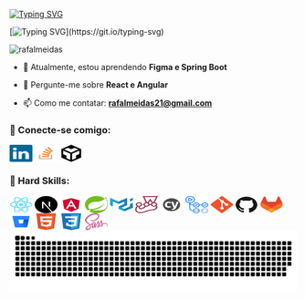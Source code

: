 [![Typing SVG](https://readme-typing-svg.demolab.com?font=Fira+Code&weight=500&pause=1000&color=F16529&random=false&width=700&lines=Ol%C3%A1+%F0%9F%91%8B;Eu+sou+Rafael+Silva)](https://git.io/typing-svg)

[![Typing SVG](https://readme-typing-svg.demolab.com?font=Fira+Code&weight=500&pause=1000&color=F16529&random=false&width=700&lines=Desbravando+o+universo+do+frontend+com+paix%C3%A3o+e+c%C3%B3digo;Transformando+ideias+%F0%9F%92%A1+em+experi%C3%AAncias+incr%C3%ADveis!)](https://git.io/typing-svg)

<p align="left"> <img src="https://komarev.com/ghpvc/?username=rafalmeidas&label=Profile%20views&color=0e75b6&style=flat" alt="rafalmeidas" /> </p>

- 🌱 Atualmente, estou aprendendo **Figma e Spring Boot**

- 💬 Pergunte-me sobre **React e Angular**

- 📫 Como me contatar: **rafalmeidas21@gmail.com**

<h3 align="left">🔗 Conecte-se comigo:</h3>
<p align="left">
<a href="https://linkedin.com/in/rafaelalmeidasilva" target="_blank"><img align="center" src="https://raw.githubusercontent.com/rafalmeidas/images-profile/main/linkedin.svg" alt="rafaelalmeidasilva" height="30" width="40"/></a>
<a href="https://stackoverflow.com/users/15587778/rafael-silva" target="_blank"><img align="center" src="https://raw.githubusercontent.com/rafalmeidas/images-profile/main/stack-overflow.svg" alt="https://stackoverflow.com/users/15587778/rafael-silva" height="30" width="40" /></a>
<a href="https://codesandbox.io/u/rafalmeidas" target="_blank"><img align="center" src="https://raw.githubusercontent.com/rafalmeidas/images-profile/main/codesandbox.svg" alt="rafalmeidas" height="30" width="40" /></a>
</p>

<h3 align="left">🧠 Hard Skills:</h3>
<a href="https://react.dev/" target="_blank"><img align="center" src="https://raw.githubusercontent.com/rafalmeidas/images-profile/main/react.svg" alt="React" height="30" width="40"/></a>
<a href="https://nextjs.org/" target="_blank"><img align="center" src="https://raw.githubusercontent.com/rafalmeidas/images-profile/main/next-js.svg" alt="Next.js" height="30" width="40"/></a>
<a href="https://angular.io/" target="_blank"><img align="center" src="https://raw.githubusercontent.com/rafalmeidas/images-profile/main/angular.svg" alt="Angular" height="30" width="40"/></a>
<a href="https://spring.io/" target="_blank"><img align="center" src="https://raw.githubusercontent.com/rafalmeidas/images-profile/main/spring.svg" alt="Spring" height="30" width="40"/></a>
<a href="https://mui.com/" target="_blank"><img align="center" src="https://raw.githubusercontent.com/rafalmeidas/images-profile/main/materialUI.svg" alt="MUI" height="30" width="40"/></a>
<a href="https://jestjs.io/" target="_blank"><img align="center" src="https://raw.githubusercontent.com/rafalmeidas/images-profile/main/jest.svg" alt="Jest" height="30" width="40"/></a>
<a href="https://www.cypress.io/" target="_blank"><img align="center" src="https://raw.githubusercontent.com/rafalmeidas/images-profile/main/cypress.svg" alt="Cypress" height="30" width="40"/></a>
<a href="https://docs.github.com/pt/actions" target="_blank"><img align="center" src="https://raw.githubusercontent.com/rafalmeidas/images-profile/main/github-actions.svg" alt="Git Actions" height="30" width="40"/></a>
<a href="https://git-scm.com/" target="_blank"><img align="center" src="https://raw.githubusercontent.com/rafalmeidas/images-profile/main/git.svg" alt="Git" height="30" width="40"/></a>
<a href="https://github.com/" target="_blank"><img align="center" src="https://raw.githubusercontent.com/rafalmeidas/images-profile/main/git-hub.svg" alt="GitHub" height="30" width="40"/></a>
<a href="https://gitlab.com/" target="_blank"><img align="center" src="https://raw.githubusercontent.com/rafalmeidas/images-profile/main/git-lab.svg" alt="GitLab" height="30" width="40"/></a>
<a href="https://bitbucket.org/" target="_blank"><img align="center" src="https://raw.githubusercontent.com/rafalmeidas/images-profile/main/bit-bucket.svg" alt="BitBucket" height="30" width="40"/></a>
<a href="https://developer.mozilla.org/pt-BR/docs/Web/HTML" target="_blank"><img align="center" src="https://raw.githubusercontent.com/rafalmeidas/images-profile/main/html5.svg" alt="HTML5" height="30" width="40"/></a>
<a href="https://developer.mozilla.org/pt-BR/docs/Web/CSS" target="_blank"><img align="center" src="https://raw.githubusercontent.com/rafalmeidas/images-profile/main/css3.svg" alt="CSS3" height="30" width="40"/></a>
<a href="https://sass-lang.com/" target="_blank"><img align="center" src="https://raw.githubusercontent.com/rafalmeidas/images-profile/main/sass.svg" alt="SASS" height="30" width="40"/></a>

<picture align="center">
  <source media="(prefers-color-scheme: dark)" srcset="https://raw.githubusercontent.com/mari4souza/mari4souza/output/github-contribution-grid-snake-dark.svg">
  <source media="(prefers-color-scheme: light)" srcset="https://raw.githubusercontent.com/mari4souza/mari4souza/output/github-contribution-grid-snake-dark.svg">
  <img align="center" alt="github contribution grid snake animation" src="https://raw.githubusercontent.com/mari4souza/mari4souza/output/github-contribution-grid-snake.svg">
</picture>
